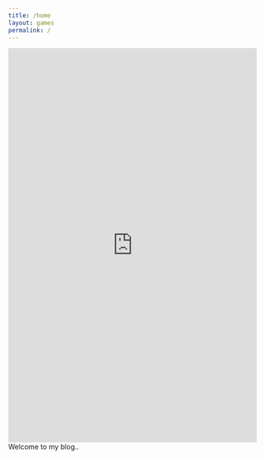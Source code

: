 ```yaml
---
title: /home
layout: games
permalink: /
---
```


<!-- <img src="favicon.ico"> -->
<iframe src="https://editor.p5js.org/Plotkine/present/kmFef9ExW" width="100%" height="800px" frameBorder="0" title="snake"></iframe>
<br>
Welcome to my blog..
